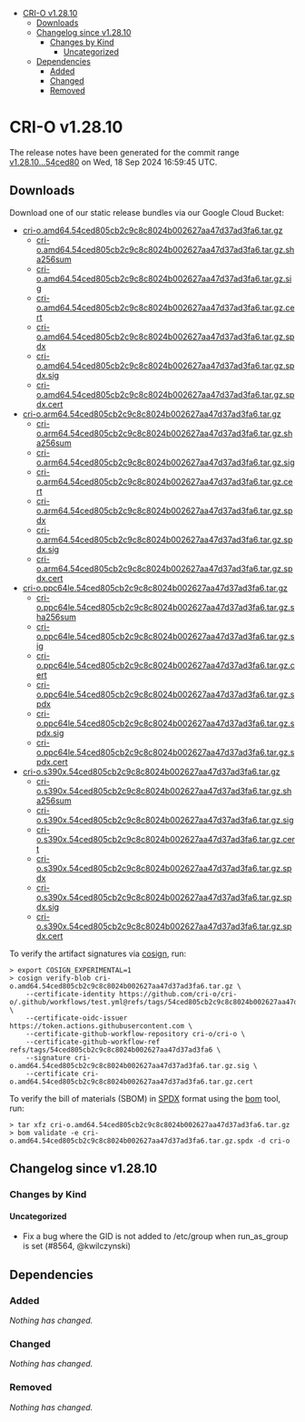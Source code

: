 - [CRI-O v1.28.10](#cri-o-v12810)
  - [Downloads](#downloads)
  - [Changelog since v1.28.10](#changelog-since-v12810)
    - [Changes by Kind](#changes-by-kind)
      - [Uncategorized](#uncategorized)
  - [Dependencies](#dependencies)
    - [Added](#added)
    - [Changed](#changed)
    - [Removed](#removed)

# CRI-O v1.28.10

The release notes have been generated for the commit range
[v1.28.10...54ced80](https://github.com/cri-o/cri-o/compare/v1.28.10...v1.28.10) on Wed, 18 Sep 2024 16:59:45 UTC.

## Downloads

Download one of our static release bundles via our Google Cloud Bucket:

- [cri-o.amd64.54ced805cb2c9c8c8024b002627aa47d37ad3fa6.tar.gz](https://storage.googleapis.com/cri-o/artifacts/cri-o.amd64.54ced805cb2c9c8c8024b002627aa47d37ad3fa6.tar.gz)
  - [cri-o.amd64.54ced805cb2c9c8c8024b002627aa47d37ad3fa6.tar.gz.sha256sum](https://storage.googleapis.com/cri-o/artifacts/cri-o.amd64.54ced805cb2c9c8c8024b002627aa47d37ad3fa6.tar.gz.sha256sum)
  - [cri-o.amd64.54ced805cb2c9c8c8024b002627aa47d37ad3fa6.tar.gz.sig](https://storage.googleapis.com/cri-o/artifacts/cri-o.amd64.54ced805cb2c9c8c8024b002627aa47d37ad3fa6.tar.gz.sig)
  - [cri-o.amd64.54ced805cb2c9c8c8024b002627aa47d37ad3fa6.tar.gz.cert](https://storage.googleapis.com/cri-o/artifacts/cri-o.amd64.54ced805cb2c9c8c8024b002627aa47d37ad3fa6.tar.gz.cert)
  - [cri-o.amd64.54ced805cb2c9c8c8024b002627aa47d37ad3fa6.tar.gz.spdx](https://storage.googleapis.com/cri-o/artifacts/cri-o.amd64.54ced805cb2c9c8c8024b002627aa47d37ad3fa6.tar.gz.spdx)
  - [cri-o.amd64.54ced805cb2c9c8c8024b002627aa47d37ad3fa6.tar.gz.spdx.sig](https://storage.googleapis.com/cri-o/artifacts/cri-o.amd64.54ced805cb2c9c8c8024b002627aa47d37ad3fa6.tar.gz.spdx.sig)
  - [cri-o.amd64.54ced805cb2c9c8c8024b002627aa47d37ad3fa6.tar.gz.spdx.cert](https://storage.googleapis.com/cri-o/artifacts/cri-o.amd64.54ced805cb2c9c8c8024b002627aa47d37ad3fa6.tar.gz.spdx.cert)
- [cri-o.arm64.54ced805cb2c9c8c8024b002627aa47d37ad3fa6.tar.gz](https://storage.googleapis.com/cri-o/artifacts/cri-o.arm64.54ced805cb2c9c8c8024b002627aa47d37ad3fa6.tar.gz)
  - [cri-o.arm64.54ced805cb2c9c8c8024b002627aa47d37ad3fa6.tar.gz.sha256sum](https://storage.googleapis.com/cri-o/artifacts/cri-o.arm64.54ced805cb2c9c8c8024b002627aa47d37ad3fa6.tar.gz.sha256sum)
  - [cri-o.arm64.54ced805cb2c9c8c8024b002627aa47d37ad3fa6.tar.gz.sig](https://storage.googleapis.com/cri-o/artifacts/cri-o.arm64.54ced805cb2c9c8c8024b002627aa47d37ad3fa6.tar.gz.sig)
  - [cri-o.arm64.54ced805cb2c9c8c8024b002627aa47d37ad3fa6.tar.gz.cert](https://storage.googleapis.com/cri-o/artifacts/cri-o.arm64.54ced805cb2c9c8c8024b002627aa47d37ad3fa6.tar.gz.cert)
  - [cri-o.arm64.54ced805cb2c9c8c8024b002627aa47d37ad3fa6.tar.gz.spdx](https://storage.googleapis.com/cri-o/artifacts/cri-o.arm64.54ced805cb2c9c8c8024b002627aa47d37ad3fa6.tar.gz.spdx)
  - [cri-o.arm64.54ced805cb2c9c8c8024b002627aa47d37ad3fa6.tar.gz.spdx.sig](https://storage.googleapis.com/cri-o/artifacts/cri-o.arm64.54ced805cb2c9c8c8024b002627aa47d37ad3fa6.tar.gz.spdx.sig)
  - [cri-o.arm64.54ced805cb2c9c8c8024b002627aa47d37ad3fa6.tar.gz.spdx.cert](https://storage.googleapis.com/cri-o/artifacts/cri-o.arm64.54ced805cb2c9c8c8024b002627aa47d37ad3fa6.tar.gz.spdx.cert)
- [cri-o.ppc64le.54ced805cb2c9c8c8024b002627aa47d37ad3fa6.tar.gz](https://storage.googleapis.com/cri-o/artifacts/cri-o.ppc64le.54ced805cb2c9c8c8024b002627aa47d37ad3fa6.tar.gz)
  - [cri-o.ppc64le.54ced805cb2c9c8c8024b002627aa47d37ad3fa6.tar.gz.sha256sum](https://storage.googleapis.com/cri-o/artifacts/cri-o.ppc64le.54ced805cb2c9c8c8024b002627aa47d37ad3fa6.tar.gz.sha256sum)
  - [cri-o.ppc64le.54ced805cb2c9c8c8024b002627aa47d37ad3fa6.tar.gz.sig](https://storage.googleapis.com/cri-o/artifacts/cri-o.ppc64le.54ced805cb2c9c8c8024b002627aa47d37ad3fa6.tar.gz.sig)
  - [cri-o.ppc64le.54ced805cb2c9c8c8024b002627aa47d37ad3fa6.tar.gz.cert](https://storage.googleapis.com/cri-o/artifacts/cri-o.ppc64le.54ced805cb2c9c8c8024b002627aa47d37ad3fa6.tar.gz.cert)
  - [cri-o.ppc64le.54ced805cb2c9c8c8024b002627aa47d37ad3fa6.tar.gz.spdx](https://storage.googleapis.com/cri-o/artifacts/cri-o.ppc64le.54ced805cb2c9c8c8024b002627aa47d37ad3fa6.tar.gz.spdx)
  - [cri-o.ppc64le.54ced805cb2c9c8c8024b002627aa47d37ad3fa6.tar.gz.spdx.sig](https://storage.googleapis.com/cri-o/artifacts/cri-o.ppc64le.54ced805cb2c9c8c8024b002627aa47d37ad3fa6.tar.gz.spdx.sig)
  - [cri-o.ppc64le.54ced805cb2c9c8c8024b002627aa47d37ad3fa6.tar.gz.spdx.cert](https://storage.googleapis.com/cri-o/artifacts/cri-o.ppc64le.54ced805cb2c9c8c8024b002627aa47d37ad3fa6.tar.gz.spdx.cert)
- [cri-o.s390x.54ced805cb2c9c8c8024b002627aa47d37ad3fa6.tar.gz](https://storage.googleapis.com/cri-o/artifacts/cri-o.s390x.54ced805cb2c9c8c8024b002627aa47d37ad3fa6.tar.gz)
  - [cri-o.s390x.54ced805cb2c9c8c8024b002627aa47d37ad3fa6.tar.gz.sha256sum](https://storage.googleapis.com/cri-o/artifacts/cri-o.s390x.54ced805cb2c9c8c8024b002627aa47d37ad3fa6.tar.gz.sha256sum)
  - [cri-o.s390x.54ced805cb2c9c8c8024b002627aa47d37ad3fa6.tar.gz.sig](https://storage.googleapis.com/cri-o/artifacts/cri-o.s390x.54ced805cb2c9c8c8024b002627aa47d37ad3fa6.tar.gz.sig)
  - [cri-o.s390x.54ced805cb2c9c8c8024b002627aa47d37ad3fa6.tar.gz.cert](https://storage.googleapis.com/cri-o/artifacts/cri-o.s390x.54ced805cb2c9c8c8024b002627aa47d37ad3fa6.tar.gz.cert)
  - [cri-o.s390x.54ced805cb2c9c8c8024b002627aa47d37ad3fa6.tar.gz.spdx](https://storage.googleapis.com/cri-o/artifacts/cri-o.s390x.54ced805cb2c9c8c8024b002627aa47d37ad3fa6.tar.gz.spdx)
  - [cri-o.s390x.54ced805cb2c9c8c8024b002627aa47d37ad3fa6.tar.gz.spdx.sig](https://storage.googleapis.com/cri-o/artifacts/cri-o.s390x.54ced805cb2c9c8c8024b002627aa47d37ad3fa6.tar.gz.spdx.sig)
  - [cri-o.s390x.54ced805cb2c9c8c8024b002627aa47d37ad3fa6.tar.gz.spdx.cert](https://storage.googleapis.com/cri-o/artifacts/cri-o.s390x.54ced805cb2c9c8c8024b002627aa47d37ad3fa6.tar.gz.spdx.cert)

To verify the artifact signatures via [cosign](https://github.com/sigstore/cosign), run:

```console
> export COSIGN_EXPERIMENTAL=1
> cosign verify-blob cri-o.amd64.54ced805cb2c9c8c8024b002627aa47d37ad3fa6.tar.gz \
    --certificate-identity https://github.com/cri-o/cri-o/.github/workflows/test.yml@refs/tags/54ced805cb2c9c8c8024b002627aa47d37ad3fa6 \
    --certificate-oidc-issuer https://token.actions.githubusercontent.com \
    --certificate-github-workflow-repository cri-o/cri-o \
    --certificate-github-workflow-ref refs/tags/54ced805cb2c9c8c8024b002627aa47d37ad3fa6 \
    --signature cri-o.amd64.54ced805cb2c9c8c8024b002627aa47d37ad3fa6.tar.gz.sig \
    --certificate cri-o.amd64.54ced805cb2c9c8c8024b002627aa47d37ad3fa6.tar.gz.cert
```

To verify the bill of materials (SBOM) in [SPDX](https://spdx.org) format using the [bom](https://sigs.k8s.io/bom) tool, run:

```console
> tar xfz cri-o.amd64.54ced805cb2c9c8c8024b002627aa47d37ad3fa6.tar.gz
> bom validate -e cri-o.amd64.54ced805cb2c9c8c8024b002627aa47d37ad3fa6.tar.gz.spdx -d cri-o
```

## Changelog since v1.28.10

### Changes by Kind

#### Uncategorized
 - Fix a bug where the GID is not added to /etc/group when run_as_group is set (#8564, @kwilczynski)

## Dependencies

### Added
_Nothing has changed._

### Changed
_Nothing has changed._

### Removed
_Nothing has changed._
